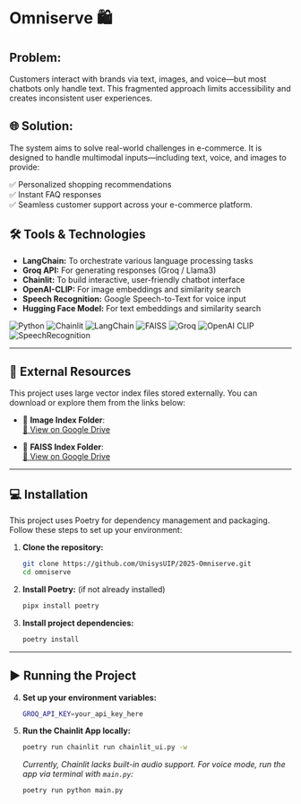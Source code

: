 # Omniserve 🛍️

## Problem:
Customers interact with brands via text, images, and voice—but most chatbots only handle text. This fragmented approach limits accessibility and creates inconsistent user experiences.

## 🌐 Solution:
The system aims to solve real-world challenges in e-commerce. It is designed to handle multimodal inputs—including text, voice, and images to provide:

✅ Personalized shopping recommendations  
✅ Instant FAQ responses  
✅ Seamless customer support across your e-commerce platform.

## 🛠️ Tools & Technologies
- **LangChain:** To orchestrate various language processing tasks  
- **Groq API:** For generating responses (Groq / Llama3)  
- **Chainlit:** To build interactive, user-friendly chatbot interface  
- **OpenAI-CLIP:** For image embeddings and similarity search  
- **Speech Recognition:** Google Speech-to-Text for voice input  
- **Hugging Face Model:** For text embeddings and similarity search  

![Python](https://img.shields.io/badge/Python-3776AB?style=for-the-badge&logo=python&logoColor=white)
![Chainlit](https://img.shields.io/badge/Chainlit-4B8BBE?style=for-the-badge&logo=react&logoColor=white)
![LangChain](https://img.shields.io/badge/LangChain-FF6F00?style=for-the-badge&logo=python&logoColor=white)
![FAISS](https://img.shields.io/badge/FAISS-00C853?style=for-the-badge)
![Groq](https://img.shields.io/badge/Groq-EE4C2C?style=for-the-badge&logo=pytorch&logoColor=white)
![OpenAI CLIP](https://img.shields.io/badge/OpenAI%20CLIP-000000?style=for-the-badge&logo=openai&logoColor=white)
![SpeechRecognition](https://img.shields.io/badge/SpeechRecognition-FFCA28?style=for-the-badge&logo=python&logoColor=white)

---

## 📁 External Resources

This project uses large vector index files stored externally. You can download or explore them from the links below:

- 🔹 **Image Index Folder**:  
  [📎 View on Google Drive](https://drive.google.com/drive/folders/1LhXcEAU8US-5KOFaDrc3HTR_dhADnxtf?usp=sharing)

- 🔸 **FAISS Index Folder**:  
  [📎 View on Google Drive](https://drive.google.com/drive/folders/1Pc1D5oJUZAHbWnWWpq4k7ADmY3_svH3T?usp=sharing)

---

## 💻 Installation

This project uses Poetry for dependency management and packaging. Follow these steps to set up your environment:

1. **Clone the repository:**
   ```bash
   git clone https://github.com/UnisysUIP/2025-Omniserve.git
   cd omniserve
   ```

2. **Install Poetry:** (if not already installed)
   ```bash
   pipx install poetry
   ```

3. **Install project dependencies:**
   ```bash
   poetry install
   ```

---

## ▶️ Running the Project

4. **Set up your environment variables:**
   ```bash
   GROQ_API_KEY=your_api_key_here
   ```

5. **Run the Chainlit App locally:**
   ```bash
   poetry run chainlit run chainlit_ui.py -w
   ```

   *Currently, Chainlit lacks built-in audio support. For voice mode, run the app via terminal with `main.py`:*

   ```bash
   poetry run python main.py
   ```
```
